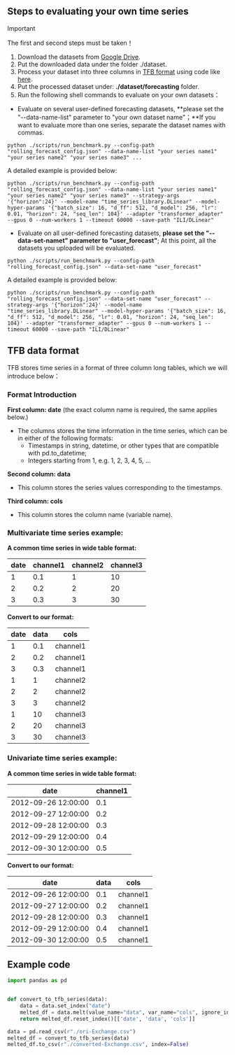 ## Steps to evaluating your own time series

> [!IMPORTANT]
> The first and second steps must be taken！

1. Download the datasets from [Google Drive](https://drive.google.com/file/d/1vgpOmAygokoUt235piWKUjfwao6KwLv7/view?usp=drive_link). 
2. Put the downloaded data under the folder ./dataset.
3. Process your dataset into three columns in [TFB format](#TFB-data-format) using code like [here](#Example-code).  
4. Put the processed dataset under: **./dataset/forecasting** folder.
5. Run the following shell commands to evaluate on your own datasets：

- Evaluate on several user-defined forecasting datasets,  **please set the "--data-name-list" parameter to "your own dataset name"；**If you want to evaluate more than one series, separate the dataset names with commas.

```shell
python ./scripts/run_benchmark.py --config-path "rolling_forecast_config.json" --data-name-list "your series name1" "your series name2" "your series name3" ...
```

A detailed example is provided below:

```shell
python ./scripts/run_benchmark.py --config-path "rolling_forecast_config.json" --data-name-list "your series name1" "your series name2" "your series name3" --strategy-args '{"horizon":24}' --model-name "time_series_library.DLinear" --model-hyper-params '{"batch_size": 16, "d_ff": 512, "d_model": 256, "lr": 0.01, "horizon": 24, "seq_len": 104}' --adapter "transformer_adapter" --gpus 0 --num-workers 1 --timeout 60000 --save-path "ILI/DLinear"
```

- Evaluate on all user-defined forecasting datasets,  **please set the "--data-set-namet" parameter to "user_forecast"**; At this point, all the datasets you uploaded will be evaluated.

```shell
python ./scripts/run_benchmark.py --config-path "rolling_forecast_config.json" --data-set-name "user_forecast"
```

A detailed example is provided below:

```shell
python ./scripts/run_benchmark.py --config-path "rolling_forecast_config.json" --data-set-name "user_forecast" --strategy-args '{"horizon":24}' --model-name "time_series_library.DLinear" --model-hyper-params '{"batch_size": 16, "d_ff": 512, "d_model": 256, "lr": 0.01, "horizon": 24, "seq_len": 104}' --adapter "transformer_adapter" --gpus 0 --num-workers 1 --timeout 60000 --save-path "ILI/DLinear"
```



## TFB data format

TFB stores time series in a format of three column long tables,  which we will introduce below：

### Format Introduction

**First column: date** (the exact column name is required, the same applies below.)

- The columns stores the time information in the time series, which can be in either of the following formats:
  - Timestamps in string, datetime, or other types that are compatible with pd.to_datetime;
  - Integers starting from 1, e.g. 1, 2, 3, 4, 5, ...
  

**Second column: data**

- This column stores the series values corresponding to the timestamps.

**Third column: cols**

- This column stores the column name (variable name).

  


### Multivariate time series example:

**A common time series in wide table format:**

| date | channel1 | channel2 | channel3 |
| ---- | -------- | -------- | -------- |
| 1    | 0.1      | 1        | 10       |
| 2    | 0.2      | 2        | 20       |
| 3    | 0.3      | 3        | 30       |

**Convert to our format:**

| date | data | cols     |
| ---- | ---- | -------- |
| 1    | 0.1  | channel1 |
| 2    | 0.2  | channel1 |
| 3    | 0.3  | channel1 |
| 1    | 1    | channel2 |
| 2    | 2    | channel2 |
| 3    | 3    | channel2 |
| 1    | 10   | channel3 |
| 2    | 20   | channel3 |
| 3    | 30   | channel3 |



###  Univariate time series example:

**A common time series in wide table format:**

| date                | channel1 |
| ------------------- | -------- |
| 2012-09-26 12:00:00 | 0.1      |
| 2012-09-27 12:00:00 | 0.2      |
| 2012-09-28 12:00:00 | 0.3      |
| 2012-09-29 12:00:00 | 0.4      |
| 2012-09-30 12:00:00 | 0.5      |

**Convert to our format:**

| date                | data | cols     |
| ------------------- | ---- | -------- |
| 2012-09-26 12:00:00 | 0.1  | channel1 |
| 2012-09-27 12:00:00 | 0.2  | channel1 |
| 2012-09-28 12:00:00 | 0.3  | channel1 |
| 2012-09-29 12:00:00 | 0.4  | channel1 |
| 2012-09-30 12:00:00 | 0.5  | channel1 |





## Example code

```python
import pandas as pd


def convert_to_tfb_series(data):
    data = data.set_index("date")
    melted_df = data.melt(value_name="data", var_name="cols", ignore_index=False)
    return melted_df.reset_index()[['date', 'data', 'cols']]

data = pd.read_csv(r"./ori-Exchange.csv")
melted_df = convert_to_tfb_series(data)
melted_df.to_csv(r"./converted-Exchange.csv", index=False)

```

